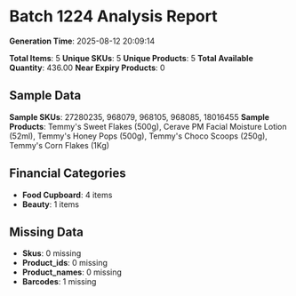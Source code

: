 # Batch 1224 Analysis Report

**Generation Time**: 2025-08-12 20:09:14

**Total Items**: 5
**Unique SKUs**: 5
**Unique Products**: 5
**Total Available Quantity**: 436.00
**Near Expiry Products**: 0

## Sample Data
**Sample SKUs**: 27280235, 968079, 968105, 968085, 18016455
**Sample Products**: Temmy's Sweet Flakes (500g), Cerave PM Facial Moisture Lotion (52ml), Temmy's Honey Pops (500g), Temmy's Choco Scoops (250g), Temmy's Corn Flakes (1Kg)

## Financial Categories
- **Food Cupboard**: 4 items
- **Beauty**: 1 items

## Missing Data
- **Skus**: 0 missing
- **Product_ids**: 0 missing
- **Product_names**: 0 missing
- **Barcodes**: 1 missing

